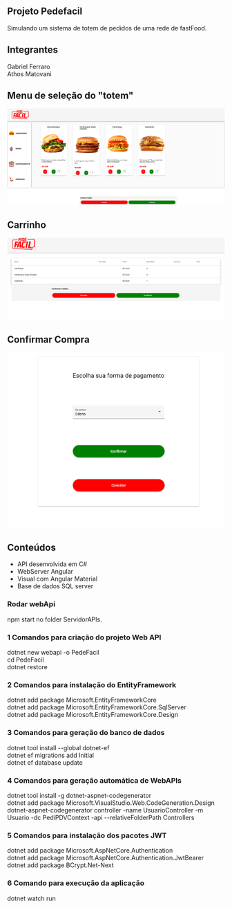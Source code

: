 ## Projeto Pedefacil
Simulando um sistema de totem de pedidos de uma rede de fastFood.

## Integrantes
Gabriel Ferraro<br>
Athos Matovani

## Menu de seleção do "totem"

![plot](./homePage.png)

## Carrinho

![plot](./confirmar.png)

## Confirmar Compra

![plot](./formaPagamento.png)

## Conteúdos

- API desenvolvida em C#
- WebServer Angular
- Visual com Angular Material
- Base de dados SQL server

### Rodar webApi

npm start no folder ServidorAPIs.

### 1 Comandos para criação do projeto Web API
dotnet new webapi -o PedeFacil<br>
cd PedeFacil<br>
dotnet restore<br>
### 2 Comandos para instalação do EntityFramework
dotnet add package Microsoft.EntityFrameworkCore<br>
dotnet add package Microsoft.EntityFrameworkCore.SqlServer<br>
dotnet add package Microsoft.EntityFrameworkCore.Design<br>
### 3 Comandos para geração do banco de dados
dotnet tool install --global dotnet-ef<br>
dotnet ef migrations add Initial<br>
dotnet ef database update<br>
### 4 Comandos para geração automática de WebAPIs
dotnet tool install -g dotnet-aspnet-codegenerator<br>
dotnet add package Microsoft.VisualStudio.Web.CodeGeneration.Design<br>
dotnet-aspnet-codegenerator controller -name UsuarioController -m Usuario -dc PediPDVContext -api --relativeFolderPath Controllers<br>
### 5 Comandos para instalação dos pacotes JWT
dotnet add package Microsoft.AspNetCore.Authentication<br>
dotnet add package Microsoft.AspNetCore.Authentication.JwtBearer<br>
dotnet add package BCrypt.Net-Next<br>
### 6 Comando para execução da aplicação
dotnet watch run<br>
